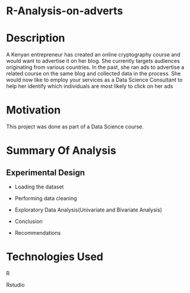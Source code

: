 # R-Analysis-on-adverts
# Description

A Kenyan entrepreneur has created an online cryptography course and would want to advertise it on her blog. She currently targets audiences originating from various countries. In the past, she ran ads to advertise a related course on the same blog and collected data in the process. She would now like to employ your services as a Data Science Consultant to help her identify which individuals are most likely to click on her ads

# Motivation

This project was done as part of a Data Science course.

# Summary Of Analysis

## Experimental Design

* Loading the dataset

* Performing data cleaning

* Exploratory Data Analysis(Univariate and Bivariate Analysis)

* Conclusion 

* Recommendations

# Technologies Used
R

Rstudio



